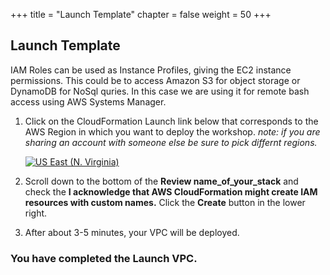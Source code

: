 +++
title = "Launch Template"
chapter = false
weight = 50
+++

## Launch Template

IAM Roles can be used as Instance Profiles, giving the EC2 instance permissions. This could be to access Amazon S3 for object storage or DynamoDB for NoSql quries. In this case we are using it for remote bash access using AWS Systems Manager.

1. Click on the CloudFormation Launch link below that corresponds to the AWS Region in which you want to deploy the workshop. _note: if you are sharing an account with someone else be sure to pick differnt regions._

   [![US East (N. Virginia)](https://samdengler.github.io/cloudformation-launch-stack-button-svg/images/us-east-1.svg)](https://console.aws.amazon.com/cloudformation/home?region=us-east-1#/stacks/create/review?stackName=myvpc2&templateURL=https://s3.amazonaws.com/{{<codebucket>}}/networkingdemos-vpcintro.yml&param_AvailabilityZoneA=us-east-1a&param_AvailabilityZoneB=us-east-1b&VPCCIDR=10.65.0.0\/16)

1. Scroll down to the bottom of the **Review name_of_your_stack** and check the **I acknowledge that AWS CloudFormation might create IAM resources with custom names.** Click the **Create** button in the lower right.

1. After about 3-5 minutes, your VPC will be deployed.
### You have completed the Launch VPC. ###

